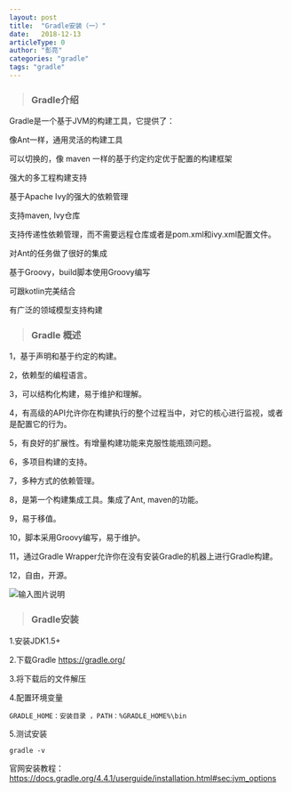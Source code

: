 ```yaml
---
layout: post
title:  "Gradle安装（一）"
date:   2018-12-13
articleType: 0
author: "彭亮"
categories: "gradle"
tags: "gradle"
---
```


> ### Gradle介绍
<!--more-->
Gradle是一个基于JVM的构建工具，它提供了：

像Ant一样，通用灵活的构建工具

可以切换的，像 maven 一样的基于约定约定优于配置的构建框架

强大的多工程构建支持

基于Apache Ivy的强大的依赖管理

支持maven, Ivy仓库

支持传递性依赖管理，而不需要远程仓库或者是pom.xml和ivy.xml配置文件。

对Ant的任务做了很好的集成

基于Groovy，build脚本使用Groovy编写

可跟kotlin完美结合

有广泛的领域模型支持构建
<!--more-->
> ### Gradle 概述

1，基于声明和基于约定的构建。

2，依赖型的编程语言。

3，可以结构化构建，易于维护和理解。

4，有高级的API允许你在构建执行的整个过程当中，对它的核心进行监视，或者是配置它的行为。

5，有良好的扩展性。有增量构建功能来克服性能瓶颈问题。

6，多项目构建的支持。

7，多种方式的依赖管理。

8，是第一个构建集成工具。集成了Ant, maven的功能。

9，易于移值。

10，脚本采用Groovy编写，易于维护。

11，通过Gradle Wrapper允许你在没有安装Gradle的机器上进行Gradle构建。

12，自由，开源。

![输入图片说明](https://gitee.com/uploads/images/2017/1228/172228_2456da03_966228.png "ant-maven-gradle.png")

> ### Gradle安装

1.安装JDK1.5+

2.下载Gradle https://gradle.org/

3.将下载后的文件解压

4.配置环境变量

    GRADLE_HOME：安装目录 ，PATH：%GRADLE_HOME%\bin

5.测试安装

    gradle -v


官网安装教程：https://docs.gradle.org/4.4.1/userguide/installation.html#sec:jvm_options
